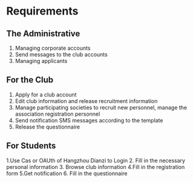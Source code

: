 # Requirements
## The Administrative

1. Managing corporate accounts
2. Send messages to the club accounts
3. Managing applicants

## For the Club
1. Apply for a club account
2. Edit club information and release recruitment information
3. Manage participating societies to recruit new personnel, manage the association registration personnel
4. Send notification SMS messages according to the template
5. Release the questionnaire

## For Students
1.Use  Cas or OAUth of Hangzhou Dianzi to Login
2. Fill in the necessary personal information
3. Browse club information
4.Fill in the registration form
5.Get notification
6. Fill in the questionnaire
